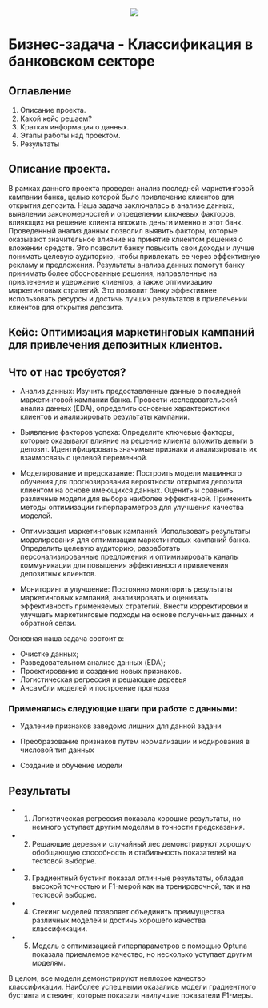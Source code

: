 


<center> <img src="https://i.pinimg.com/564x/b2/ab/05/b2ab050b2efdf58a51322275cb1702a0.jpg, width=300, height=300"> </center>


# Бизнес-задача - Классификация в банковском секторе

## Оглавление
1) Описание проекта.
2) Какой кейс решаем?
3) Краткая информация о данных.
4) Этапы работы над проектом.
5) Результаты
## Описание проекта.
В рамках данного проекта проведен анализ последней маркетинговой кампании банка, целью которой было привлечение клиентов для открытия депозита. Наша задача заключалась в анализе данных, выявлении закономерностей и определении ключевых факторов, влияющих на решение клиента вложить деньги именно в этот банк.
Проведенный анализ данных позволил выявить факторы, которые оказывают значительное влияние на принятие клиентом решения о вложении средств. Это позволит банку повысить свои доходы и лучше понимать целевую аудиторию, чтобы привлекать ее через эффективную рекламу и предложения.
Результаты анализа данных помогут банку принимать более обоснованные решения, направленные на привлечение и удержание клиентов, а также оптимизацию маркетинговых стратегий. Это позволит банку эффективнее использовать ресурсы и достичь лучших результатов в привлечении клиентов для открытия депозита.

## Кейс: Оптимизация маркетинговых кампаний для привлечения депозитных клиентов.

## Что от нас требуется?

* Анализ данных: Изучить предоставленные данные о последней маркетинговой кампании банка. Провести исследовательский анализ данных (EDA), определить основные характеристики клиентов и анализировать результаты кампании.

* Выявление факторов успеха: Определите ключевые факторы, которые оказывают влияние на решение клиента вложить деньги в депозит. Идентифицировать значимые признаки и анализировать их взаимосвязь с целевой переменной.

* Моделирование и предсказание: Построить модели машинного обучения для прогнозирования вероятности открытия депозита клиентом на основе имеющихся данных. Оценить и сравнить различные модели для выбора наиболее эффективной. Применить методы оптимизации гиперпараметров для улучшения качества моделей.

* Оптимизация маркетинговых кампаний: Использовать результаты моделирования для оптимизации маркетинговых кампаний банка. Определить целевую аудиторию, разработать персонализированные предложения и оптимизировать каналы коммуникации для повышения эффективности привлечения депозитных клиентов.

* Мониторинг и улучшение: Постоянно мониторить результаты маркетинговых кампаний, анализировать и оценивать эффективность применяемых стратегий. Внести корректировки и улучшать маркетинговые подходы на основе полученных данных и обратной связи.

Основная наша задача состоит в:

* Очистке данных;
* Разведовательном анализе данных (EDA);
* Проектирование и создание новых признаков.
* Логистическая регрессия и решающие деревья
* Ансамбли моделей и построение прогноза


### Применялись следующие шаги при работе с данными:

* Удаление признаков заведомо лишних для данной задачи

* Преобразование признаков путем нормализации и кодирования в числовой тип данных

* Создание и обучение модели



## Результаты

* 1) Логистическая регрессия показала хорошие результаты, но немного уступает другим моделям в точности предсказания.

* 2) Решающие деревья и случайный лес демонстрируют хорошую обобщающую способность и стабильность показателей на тестовой выборке.

* 3) Градиентный бустинг показал отличные результаты, обладая высокой точностью и F1-мерой как на тренировочной, так и на тестовой выборке.

* 4) Стекинг моделей позволяет объединить преимущества различных моделей и достичь хорошего качества классификации.

* 5) Модель с оптимизацией гиперпараметров с помощью Optuna показала приемлемое качество, но несколько уступает другим моделям.

В целом, все модели демонстрируют неплохое качество классификации. Наиболее успешными оказались модели градиентного бустинга и стекинг, которые показали наилучшие показатели F1-меры.
